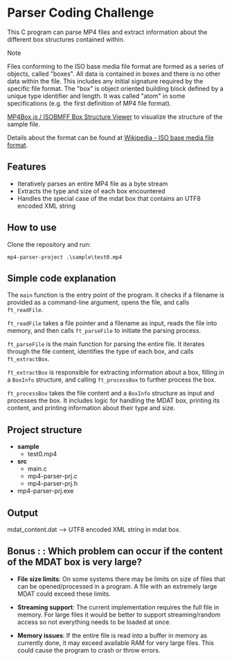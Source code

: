 # Parser Coding Challenge

This C program can parse MP4 files and extract information about the different box structures contained within.

> [!NOTE]
> 
> Files conforming to the ISO base media file format are formed as a series of objects, called "boxes".
All data is contained in boxes and there is no other data within the file. This includes any initial
signature required by the specific file format. The "box" is object oriented building block defined by a
unique type identifier and length. It was called "atom" in some specifications (e.g. the first definition of
MP4 file format).
> 
> [MP4Box.js / ISOBMFF Box Structure Viewer](https://gpac.github.io/mp4box.js/test/filereader.html) to visualize the structure of the sample file.
> 
> Details about the format can be found at [Wikipedia - ISO base media file format](https://en.wikipedia.org/wiki/ISO_base_media_file_format).

## Features
- Iteratively parses an entire MP4 file as a byte stream
- Extracts the type and size of each box encountered
- Handles the special case of the mdat box that contains an UTF8 encoded XML string

## How to use

Clone the repository and run:

`mp4-parser-project .\sample\test0.mp4`

## Simple code explanation

The `main` function is the entry point of the program. It checks if a filename is provided as a command-line argument, opens the file, and calls `ft_readFile`.

`ft_readFile` takes a file pointer and a filename as input, reads the file into memory, and then calls `ft_parseFile` to initiate the parsing process.

 `ft_parseFile` is the main function for parsing the entire file. It iterates through the file content, identifies the type of each box, and calls `ft_extractBox`.
 
 `ft_extractBox` is responsible for extracting information about a box, filling in a `BoxInfo` structure, and calling `ft_processBox` to further process the box.
 
 `ft_processBox` takes the file content and a `BoxInfo` structure as input and processes the box. It includes logic for handling the MDAT box, printing its content, and printing information about their type and size.
 
## Project structure
- **sample**
  - test0.mp4
- **src**
  - main.c
  - mp4-parser-prj.c
  - mp4-parser-prj.h
- mp4-parser-prj.exe
## Output 
mdat_content.dat --> UTF8 encoded XML string in mdat box.

## Bonus : : Which problem can occur if the content of the MDAT box is very large?

- **File size limits**: On some systems there may be limits on size of files that can be opened/processed in a program. A file with an extremely large MDAT could exceed these limits.

- **Streaming support**: The current implementation requires the full file in memory. For large files it would be better to support streaming/random access so not everything needs to be loaded at once.

- **Memory issues**: If the entire file is read into a buffer in memory as currently done, it may exceed available RAM for very large files. This could cause the program to crash or throw errors.
